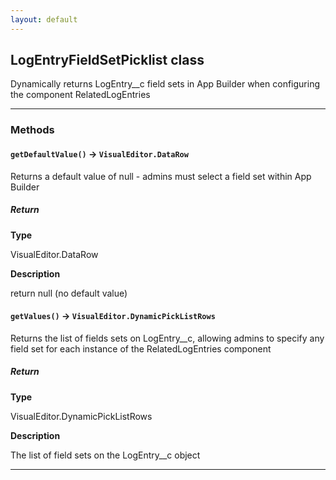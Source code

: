 ```yaml
---
layout: default
---
```

## LogEntryFieldSetPicklist class

Dynamically returns LogEntry__c field sets in App Builder when configuring the component RelatedLogEntries

---
### Methods
#### `getDefaultValue()` → `VisualEditor.DataRow`

 Returns a default value of null - admins must select a field set within App Builder

##### Return

**Type**

VisualEditor.DataRow

**Description**

return null (no default value)

#### `getValues()` → `VisualEditor.DynamicPickListRows`

 Returns the list of fields sets on LogEntry__c, allowing admins to specify any field set for each instance of the RelatedLogEntries component

##### Return

**Type**

VisualEditor.DynamicPickListRows

**Description**

The list of field sets on the LogEntry__c object

---
